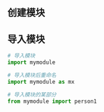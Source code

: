 ## 创建模块



## 导入模块

```python
# 导入模块
import mymodule

# 导入模块后重命名
import mymodule as mx

# 导入模块的某部分
from mymodule import person1
```



